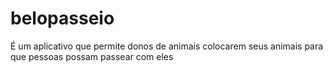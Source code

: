 # belopasseio

É um aplicativo que permite donos de animais colocarem seus animais para que pessoas possam passear com eles

